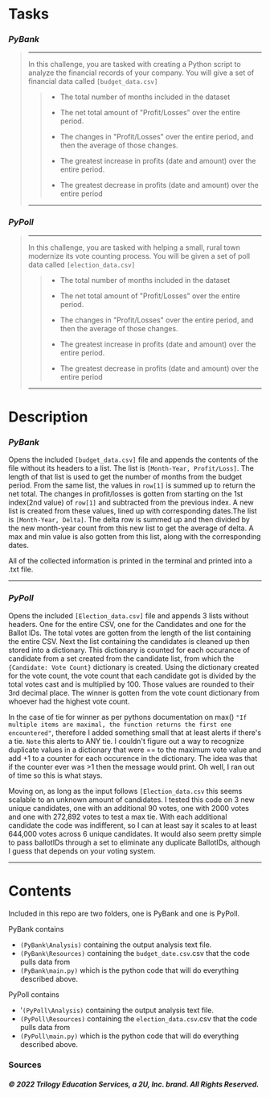 # Tasks
### *PyBank*
>----
>In this challenge, you are tasked with creating a Python script to analyze the financial records of your company. You will give a set of financial data called `[budget_data.csv]`
>>
  >>* The total number of months included in the dataset
>>
  >>* The net total amount of "Profit/Losses" over the entire period.
>>
  >>* The changes in "Profit/Losses" over the entire period, and then the average of those changes.
>>
  >>* The greatest increase in profits (date and amount) over the entire period.
>>
  >>* The greatest decrease in profits (date and amount) over the entire period
  >----
### *PyPoll*
>----
>In this challenge, you are tasked with helping a small, rural town modernize its vote counting process.
You will be given a set of poll data called `[election_data.csv]`
  >>* The total number of months included in the dataset
>>
  >>* The net total amount of "Profit/Losses" over the entire period.
>>
  >>* The changes in "Profit/Losses" over the entire period, and then the average of those changes.
>>
  >>* The greatest increase in profits (date and amount) over the entire period.
>>
  >>* The greatest decrease in profits (date and amount) over the entire period
  >----

  # Description
  
### *PyBank*

Opens the included `[budget_data.csv]` file and appends the contents of the file without its headers to a list. The list is `[Month-Year, Profit/Loss]`. The length of that list is used to get the number of months from the budget period. From the same list, the values in `row[1]` is summed up to return the net total. The changes in profit/losses is gotten from starting on the 1st index(2nd value) of `row[1]` and subtracted from the previous index. A new list is created from these values, lined up with corresponding dates.The list is `[Month-Year, Delta]`.  The delta row is summed up and then divided by the new month-year count from this new list to get the average of delta. A max and min value is also gotten from this list, along with the corresponding dates. 

All of the collected information is printed in the terminal and printed into a .txt file.


----

### *PyPoll*
Opens the included `[Election_data.csv]` file and appends 3 lists without headers. One for the entire CSV, one for the Candidates and one for the Ballot IDs. The total votes are gotten from the length of the list containing the entire CSV. Next the list containing the candidates is cleaned up then stored into a dictionary. This dictionary is counted for each occurance of candidate from a set created from the candidate list, from which the `{Candidate: Vote Count}` dictionary is created. Using the dictionary created for the vote count, the vote count that each candidate got is divided by the total votes cast and is multiplied by 100. Those values are rounded to their 3rd decimal place. The winner is gotten from the vote count dictionary from whoever had the highest vote count. 

In the case of tie for winner as per pythons documentation on max() `"If multiple items are maximal, the function returns the first one encountered"`, therefore I added something small that at least alerts if there's a tie. `Note` this alerts to ANY tie. I couldn't figure out a way to recognize duplicate values in a dictionary that were == to the maximum vote value and add +1 to a counter for each occurence in the dictionary. The idea was that if the counter ever was >1 then the message would print. Oh well, I ran out of time so this is what stays. 

Moving on, as long as the input follows `[Election_data.csv` this seems scalable to an unknown amount of candidates. I tested this code on 3 new unique candidates, one with an additional 90 votes, one with 2000 votes and one with 272,892 votes to test a max tie. With each additional candidate the code was indifferent, so I can at least say it scales to at least 644,000 votes across 6 unique candidates. It would also seem pretty simple to pass ballotIDs through a set to eliminate any duplicate BallotIDs, although I guess that depends on your voting system. 

---
# Contents

Included in this repo are two folders, one is PyBank and one is PyPoll. 

PyBank contains
  * `(PyBank\Analysis)` containing the output analysis text file.
  * `(PyBank\Resources)` containing the `budget_date.csv`.csv that the code pulls data from
  * `(PyBank\main.py)` which is the python code that will do everything described above.
  
  PyPoll contains
  * '`(PyPoll\Analysis)` containing the output analysis text file.
  * `(PyPoll\Resources)` containing the `election_data.csv`.csv that the code pulls data from
  * `(PyPoll\main.py)` which is the python code that will do everything described above.


### Sources
##### © 2022 Trilogy Education Services, a 2U, Inc. brand. All Rights Reserved.
